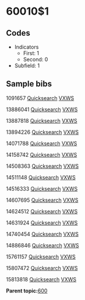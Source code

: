 # 60010$1

## Codes

-   Indicators
    -   First: 1
    -   Second: 0
-   Subfield: 1

## Sample bibs

1091657 [Quicksearch](https://search.library.yale.edu/catalog/1091657) [VXWS](http://prodorbis.library.yale.edu:7014/vxws/GetHoldingsService?bibId=1091657)

13886041 [Quicksearch](https://search.library.yale.edu/catalog/13886041) [VXWS](http://prodorbis.library.yale.edu:7014/vxws/GetHoldingsService?bibId=13886041)

13887818 [Quicksearch](https://search.library.yale.edu/catalog/13887818) [VXWS](http://prodorbis.library.yale.edu:7014/vxws/GetHoldingsService?bibId=13887818)

13894226 [Quicksearch](https://search.library.yale.edu/catalog/13894226) [VXWS](http://prodorbis.library.yale.edu:7014/vxws/GetHoldingsService?bibId=13894226)

14071788 [Quicksearch](https://search.library.yale.edu/catalog/14071788) [VXWS](http://prodorbis.library.yale.edu:7014/vxws/GetHoldingsService?bibId=14071788)

14158742 [Quicksearch](https://search.library.yale.edu/catalog/14158742) [VXWS](http://prodorbis.library.yale.edu:7014/vxws/GetHoldingsService?bibId=14158742)

14508363 [Quicksearch](https://search.library.yale.edu/catalog/14508363) [VXWS](http://prodorbis.library.yale.edu:7014/vxws/GetHoldingsService?bibId=14508363)

14511148 [Quicksearch](https://search.library.yale.edu/catalog/14511148) [VXWS](http://prodorbis.library.yale.edu:7014/vxws/GetHoldingsService?bibId=14511148)

14516333 [Quicksearch](https://search.library.yale.edu/catalog/14516333) [VXWS](http://prodorbis.library.yale.edu:7014/vxws/GetHoldingsService?bibId=14516333)

14607695 [Quicksearch](https://search.library.yale.edu/catalog/14607695) [VXWS](http://prodorbis.library.yale.edu:7014/vxws/GetHoldingsService?bibId=14607695)

14624512 [Quicksearch](https://search.library.yale.edu/catalog/14624512) [VXWS](http://prodorbis.library.yale.edu:7014/vxws/GetHoldingsService?bibId=14624512)

14631924 [Quicksearch](https://search.library.yale.edu/catalog/14631924) [VXWS](http://prodorbis.library.yale.edu:7014/vxws/GetHoldingsService?bibId=14631924)

14740454 [Quicksearch](https://search.library.yale.edu/catalog/14740454) [VXWS](http://prodorbis.library.yale.edu:7014/vxws/GetHoldingsService?bibId=14740454)

14886846 [Quicksearch](https://search.library.yale.edu/catalog/14886846) [VXWS](http://prodorbis.library.yale.edu:7014/vxws/GetHoldingsService?bibId=14886846)

15761157 [Quicksearch](https://search.library.yale.edu/catalog/15761157) [VXWS](http://prodorbis.library.yale.edu:7014/vxws/GetHoldingsService?bibId=15761157)

15807472 [Quicksearch](https://search.library.yale.edu/catalog/15807472) [VXWS](http://prodorbis.library.yale.edu:7014/vxws/GetHoldingsService?bibId=15807472)

15813818 [Quicksearch](https://search.library.yale.edu/catalog/15813818) [VXWS](http://prodorbis.library.yale.edu:7014/vxws/GetHoldingsService?bibId=15813818)

**Parent topic:**[600](../../tags/600/600.md)

